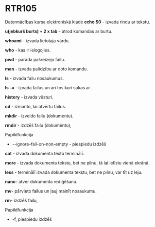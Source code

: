 # RTR105
Datormācības kursa elektroniskā klade
**echo $0** - izvada rindu ar tekstu.

**u(jebkurš burts) + 2 x tab** - atrod komandas ar burtu.

**whoami** - izvada lietotaja vārdu.

**who** - kas ir ielogojies.

**pwd** - parāda pašreizējo failu.

**man** - izvada palīdzību ar doto komandu.

**ls** - izvada failu nosaukumus.

**ls -a** - izvada failus un arī tos kuri sakas ar .

**history** - izvada vēsturi.

**cd** - izmanto, lai atvērtu failus.

**mkdir** - izveido failu (dokumentu).

**rmdir** -  izdzēš failu (dokumentu), 

Papildfunkcija

* --ignore-fail-on-non-empty - piespiedu izdzēš

**cat** - izvada dokumenta textu terminālī.

**more** - izvada dokumenta tekstu, bet ne pilnu, tā lai ielīstu vienā ekrānā.

**less** - terminālī izvada dokumenta tekstu, bet ne pilnu, var tīt uz leju.

**nano**- atver dokumenta rediģēšanu.

**mv**- pārvieto failus un ļauj mainīt nosaukumu.

**rm**- izdzēš failu,

Papildfunkcija 
* -f, piespiedu izdzēš

